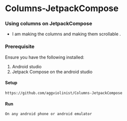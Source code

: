 # Columns-JetpackCompose
### Using columns on JetpackCompose

  - I am making the columns and making them scrollable .


### Prerequisite
Ensure you have the following installed:
 1. Android studio 
 2. Jetpack Compose on the android studio

#### Setup
``` 
https://github.com/aggviolinist/Columns-JetpackCompose
```
#### Run
```
On any android phone or android emulator

